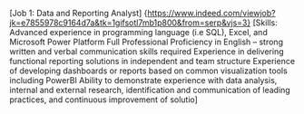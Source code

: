 [Job 1: Data and Reporting Analyst]
{https://www.indeed.com/viewjob?jk=e7855978c9164d7a&tk=1gifsotl7mb1p800&from=serp&vjs=3}
[Skills: Advanced experience in programming language (i.e SQL), Excel, and Microsoft Power Platform
Full Professional Proficiency in English – strong written and verbal communication skills required
Experience in delivering functional reporting solutions in independent and team structure
Experience of developing dashboards or reports based on common visualization tools including PowerBI
Ability to demonstrate experience with data analysis, internal and external research, identification and communication of leading practices, and continuous improvement of solutio]

